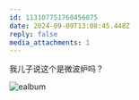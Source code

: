 ```yaml
---
id: 113107751760456075
date: 2024-09-09T13:08:45.448Z
reply: false
media_attachments: 1
---
```


我儿子说这个是微波炉吗？

![ealbum](https://files.e5n.cc/media_attachments/files/113/107/750/346/300/127/original/6802d63b5f6237ea.jpg)
